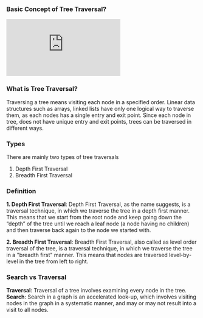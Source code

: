 ### Basic Concept of Tree Traversal?
<iframe src="https://www.youtube.com/embed/Kdf24GIT3Uk" frameborder="0" allow="autoplay; encrypted-media" allowfullscreen></iframe>

### What is Tree Traversal?

Traversing a tree means visiting each node in a specified order. Linear data structures such as arrays, linked lists have only one logical way to traverse them, as each nodes has a single entry and exit point. Since each node in tree, does not have unique entry and exit points, trees can be traversed in different ways.
### Types

There are mainly two types of tree traversals
1. Depth First Traversal
2. Breadth First Traversal
### Definition

**1. Depth First Traversal**: Depth First Traversal, as the name suggests, is a traversal technique, in which we traverse the tree in a depth first manner. This means that we start from the root node and keep going down the “depth” of the tree until we reach a leaf node (a node having no children) and then traverse back again to the node we started with.

**2. Breadth First Traversal**: Breadth First Traversal, also called as level order traversal of the tree, is a traversal technique, in which we traverse the tree in a "breadth first" manner. This means that nodes are traversed level-by-level in the tree from left to right.

### Search vs Traversal
**Traversal**: Traversal of a tree involves examining every node in the tree.<br>
**Search**: Search in a graph is an accelerated look-up, which involves visiting nodes in the graph in a systematic manner, and may or may not result into a visit to all nodes.

